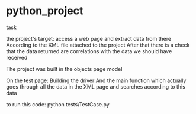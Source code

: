 # python_project
task


the project's target:
access a web page and extract data from there
According to the XML file attached to the project
After that there is a check that the data returned are correlations with the data we should have received


The project was built in the objects page model

On the test page:
Building the driver
And the main function which actually goes through all the data in the XML page and searches according to this data



to run this code:
python tests\TestCase.py
